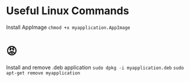 # Useful Linux Commands
Install AppImage 
``
chmod +x myapplication.AppImage
``
# 😡
Install and remove .deb application 
``sudo dpkg -i myapplication.deb``
``sudo apt-get remove myapplication``